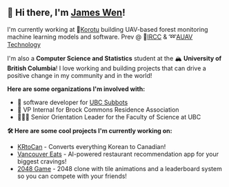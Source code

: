 ## 👋 Hi there, I'm [James Wen](https://jameswen.netlify.app/)!

I'm currently working at 🌲[Korotu](https://www.korotu.com/) building UAV-based forest monitoring machine learning models and software. Prev @ 🍁[IRCC](https://www.canada.ca/en/immigration-refugees-citizenship.html) & ➿[AUAV Technology](https://auav.ca/)

I'm also a **Computer Science and Statistics** student at the 🏔️ **University of British Columbia**! I love working and building projects that can drive a positive change in my community and in the world!

**Here are some organizations I'm involved with:**
- 🚤 software developer for [UBC Subbots](https://www.subbots.ca/#/)
- 🏡 VP Internal for Brock Commons Residence Association
- 🧑‍🤝‍🧑 Senior Orientation Leader for the Faculty of Science at UBC

**🛠️ Here are some cool projects I'm currently working on:**
- [KRtoCan](https://github.com/notjamesw/KRtoCAN) - Converts everything Korean to Canadian!
- [Vancouver Eats](https://github.com/notjamesw/Vancouver-Eats) - AI-powered restaurant recommendation app for your biggest cravings!
- [2048 Game](https://github.com/notjamesw/2048ChromeExtension) - 2048 clone with tile animations and a leaderboard system so you can compete with your friends!

<!--
**notjamesw/notjamesw** is a ✨ _special_ ✨ repository because its `README.md` (this file) appears on your GitHub profile.

Here are some ideas to get you started:

- 🔭 I’m currently working on ...
- 🌱 I’m currently learning ...
- 👯 I’m looking to collaborate on ...
- 🤔 I’m looking for help with ...
- 💬 Ask me about ...
- 📫 How to reach me: ...
- 😄 Pronouns: ...
- ⚡ Fun fact: ...
-->
